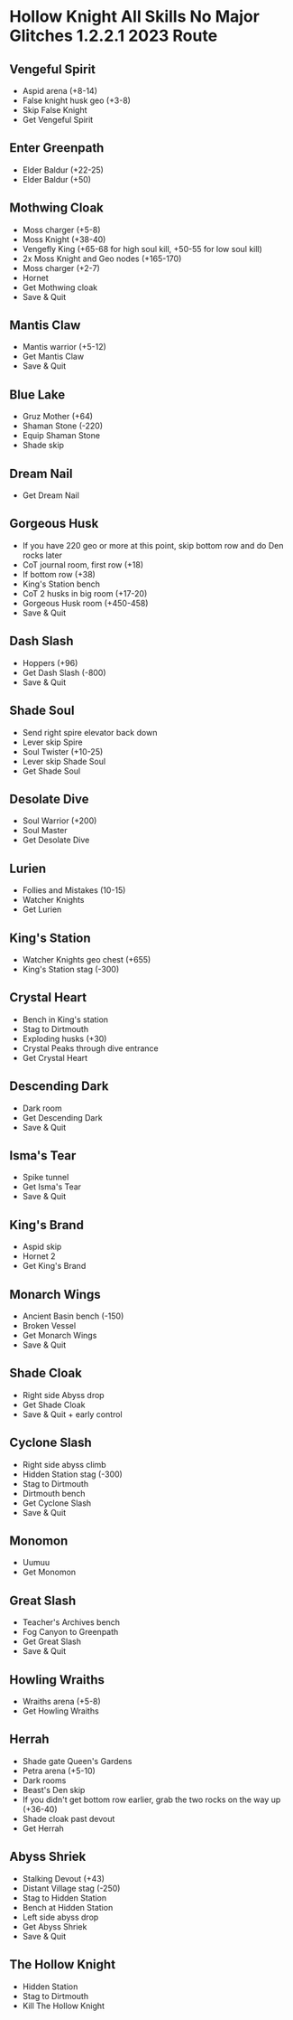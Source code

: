# Hollow Knight All Skills No Major Glitches 1.2.2.1 2023 Route

## Vengeful Spirit
- Aspid arena (+8-14)
- False knight husk geo (+3-8)
- Skip False Knight
- Get Vengeful Spirit

## Enter Greenpath
- Elder Baldur (+22-25)
- Elder Baldur (+50)

## Mothwing Cloak
- Moss charger (+5-8)
- Moss Knight (+38-40)
- Vengefly King (+65-68 for high soul kill, +50-55 for low soul kill)
- 2x Moss Knight and Geo nodes (+165-170)
- Moss charger (+2-7)
- Hornet
- Get Mothwing cloak
- Save & Quit

## Mantis Claw
- Mantis warrior (+5-12)
- Get Mantis Claw
- Save & Quit

## Blue Lake
- Gruz Mother (+64)
- Shaman Stone (-220)
- Equip Shaman Stone
- Shade skip

## Dream Nail
- Get Dream Nail

## Gorgeous Husk
- If you have 220 geo or more at this point, skip bottom row and do Den rocks later
- CoT journal room, first row (+18)
- If bottom row (+38)
- King's Station bench
- CoT 2 husks in big room (+17-20)
- Gorgeous Husk room (+450-458)
- Save & Quit

## Dash Slash
- Hoppers (+96)
- Get Dash Slash (-800)
- Save & Quit

## Shade Soul
- Send right spire elevator back down
- Lever skip Spire
- Soul Twister (+10-25)
- Lever skip Shade Soul
- Get Shade Soul

## Desolate Dive
- Soul Warrior (+200)
- Soul Master
- Get Desolate Dive

## Lurien
- Follies and Mistakes (10-15)
- Watcher Knights
- Get Lurien

## King's Station
- Watcher Knights geo chest (+655)
- King's Station stag (-300)

## Crystal Heart
- Bench in King's station
- Stag to Dirtmouth
- Exploding husks (+30)
- Crystal Peaks through dive entrance
- Get Crystal Heart

## Descending Dark
- Dark room
- Get Descending Dark
- Save & Quit

## Isma's Tear
- Spike tunnel
- Get Isma's Tear
- Save & Quit

## King's Brand
- Aspid skip
- Hornet 2
- Get King's Brand

## Monarch Wings
- Ancient Basin bench (-150)
- Broken Vessel
- Get Monarch Wings
- Save & Quit

## Shade Cloak
- Right side Abyss drop
- Get Shade Cloak
- Save & Quit + early control

## Cyclone Slash
- Right side abyss climb
- Hidden Station stag (-300)
- Stag to Dirtmouth
- Dirtmouth bench
- Get Cyclone Slash
- Save & Quit

## Monomon
- Uumuu
- Get Monomon

## Great Slash
- Teacher's Archives bench
- Fog Canyon to Greenpath
- Get Great Slash
- Save & Quit

## Howling Wraiths
- Wraiths arena (+5-8)
- Get Howling Wraiths

## Herrah
- Shade gate Queen's Gardens
- Petra arena (+5-10)
- Dark rooms
- Beast's Den skip
- If you didn't get bottom row earlier, grab the two rocks on the way up (+36-40)
- Shade cloak past devout
- Get Herrah

## Abyss Shriek
- Stalking Devout (+43)
- Distant Village stag (-250)
- Stag to Hidden Station
- Bench at Hidden Station
- Left side abyss drop
- Get Abyss Shriek
- Save & Quit

## The Hollow Knight
- Hidden Station
- Stag to Dirtmouth
- Kill The Hollow Knight
